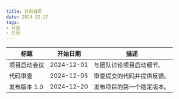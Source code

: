 ```yaml
---
title: 计划日历
date: 2024-12-17
tags:
- 计划
- 日历
---
```


<div id="events">


| 标题           | 开始日期      | 描述                           |
| -------------- | ------------- | ------------------------------ |
| 项目启动会议   | 2024-12-01    | 与团队讨论项目启动细节。       |
| 代码审查       | 2024-12-05    | 审查提交的代码并提供反馈。     |
| 发布版本 1.0   | 2024-12-20    | 发布项目的第一个稳定版本。     |

</div>

<!-- 引入 FullCalendar 的 CSS -->
<link href='https://cdn.jsdelivr.net/npm/fullcalendar@5.11.3/main.min.css' rel='stylesheet' />

<!-- 引入 FullCalendar 的 JS -->
<script src='https://cdn.jsdelivr.net/npm/fullcalendar@5.11.3/main.min.js'></script>

<!-- 日历容器 -->
<div id='calendar'></div>

<!-- 自定义样式（可选） -->
<style>
  #calendar {
    max-width: 900px;
    margin: 40px auto;
  }
</style>

<!-- 初始化 FullCalendar -->
<script>
  document.addEventListener('DOMContentLoaded', function() {
    // 获取隐藏的事件表格
    var eventTable = document.querySelector('#events table');
    var events = [];

    if (eventTable) {
      // 获取所有行，跳过表头
      var rows = eventTable.querySelectorAll('tr');
      for (var i = 1; i < rows.length; i++) {
        var cells = rows[i].querySelectorAll('td');
        var event = {
          title: cells[0].innerText.trim(),
          start: cells[1].innerText.trim(),
          description: cells[2].innerText.trim()
        };
        events.push(event);
      }
    }

    var calendarEl = document.getElementById('calendar');
    var calendar = new FullCalendar.Calendar(calendarEl, {
      initialView: 'dayGridMonth',
      locale: 'zh-cn', // 设置语言为中文
      headerToolbar: {
        left: 'prev,next today',
        center: 'title',
        right: 'dayGridMonth,timeGridWeek,timeGridDay'
      },
      events: events,
      eventClick: function(info) {
        if (info.event.extendedProps.description) {
          alert('事件: ' + info.event.title + '\n描述: ' + info.event.extendedProps.description);
        }
      }
    });
    calendar.render();
  });
</script>
